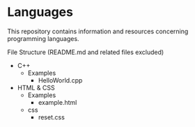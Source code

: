 # Languages

This repository contains information and resources concerning programming languages.

File Structure (README.md and related files excluded)
<!-- Folders denoted by -, Folders denoted by *. -->
- C++
  - Examples
    * HelloWorld.cpp
- HTML & CSS
  - Examples
    * example.html
  - css
    * reset.css
